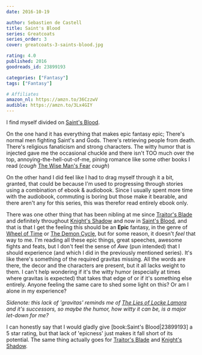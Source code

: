 ```yaml
---
date: 2016-10-19

author: Sebastien de Castell
title: Saint's Blood
series: Greatcoats
series_order: 3
cover: greatcoats-3-saints-blood.jpg

rating: 4.0
published: 2016
goodreads_id: 23899193

categories: ["Fantasy"]
tags: ["Fantasy"]

# Affiliates
amazon_nl: https://amzn.to/36CzzwV
audible: https://amzn.to/3Lx4GIY
---
```


I find myself divided on [Saint's Blood]().

<!--more-->

On the one hand it has everything that makes epic fantasy epic; There's normal men fighting Saint's and Gods. <spoiler>There's retrieving people from death.</spoiler> There's religious fanaticism and strong characters. The witty humor that is injected gave me the occasional chuckle and there isn't TOO much over the top, annoying-the-hell-out-of-me, pining romance like some other books I read (*cough* [The Wise Man's Fear](2013-07-14-Patrick-Rothfuss---The-Wise-Mans-Fear.md) *cough*)

On the other hand I did feel like I had to drag myself through it a bit, granted, that could be because I'm used to progressing through stories using a combination of ebook & audiobook. Since I usually spent more time with the audiobook, commuting is boring but those make it bearable, and there aren't any for this series, this was therefor read entirely ebook only.

There was one other thing that has been nibling at me since [Traitor's Blade](2016-09-24-Sebastien-de-Castell---Traitors-Blade.md) and definitely throughout [Knight's Shadow](2016-10-06-Sebastien-de-Castell---Knights-Shadow.md) and now in [Saint's Blood](), and that is that I get the feeling this should be an **Epic** fantasy, in the genre of [Wheel of Time](../_series/wheel-of-time.md) or [The Demon Cycle](../_series/demon-cycle.md), but for some reason, it doesn't _feel_ that way to me. I'm reading all these epic things, great speeches, awesome fights and feats, but I don't feel the sense of _Awe_ (pun intended) that I should experience (and which I did in the previously mentioned series). It's like there's something of the required gravitas missing. All the words are there, the decor and the characters are present, but it all lacks weight to them. I can't help wondering if it's the witty humor (especially at times where gravitas is expected) that takes that edge of or if it's something else entirely. Anyone feeling the same care to shed some light on this? Or am I alone in my experience?

_Sidenote: this lack of 'gravitas' reminds me of  [The Lies of Locke Lamora](2013-12-01-Scott-Lynch---The-Lies-of-Locke-Lamora.md) and it's successors, so maybe the humor, how witty it can be, is a major let-down for me?_

I can honestly say that I would gladly give [book:Saint's Blood|23899193] a 5 star rating, but that lack of 'epicness' just makes it fall short of its potential. The same thing actually goes for [Traitor's Blade](2016-09-24-Sebastien-de-Castell---Traitors-Blade.md) and [Knight's Shadow](2016-10-06-Sebastien-de-Castell---Knights-Shadow.md).

